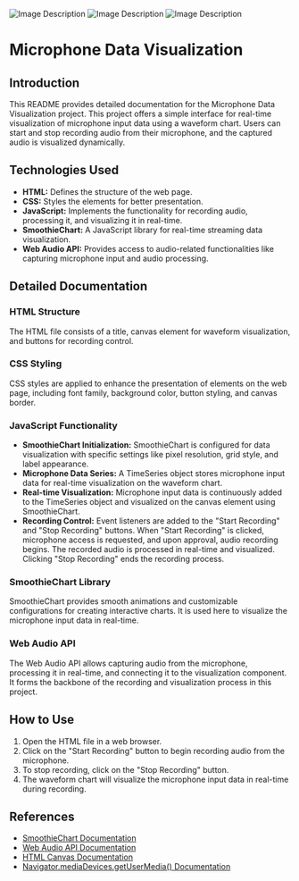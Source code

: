 ![Image Description](https://res.cloudinary.com/dnmebcuio/image/upload/v1711908214/Screenshot_1173_nt7z4i.png)
![Image Description](https://res.cloudinary.com/dnmebcuio/image/upload/v1711908229/Screenshot_1174_nyb80h.png)
![Image Description](https://res.cloudinary.com/dnmebcuio/image/upload/v1711908249/Screenshot_1175_lvjbep.png)


# Microphone Data Visualization

## Introduction

This README provides detailed documentation for the Microphone Data Visualization project. This project offers a simple interface for real-time visualization of microphone input data using a waveform chart. Users can start and stop recording audio from their microphone, and the captured audio is visualized dynamically.

## Technologies Used

- **HTML:** Defines the structure of the web page.
- **CSS:** Styles the elements for better presentation.
- **JavaScript:** Implements the functionality for recording audio, processing it, and visualizing it in real-time.
- **SmoothieChart:** A JavaScript library for real-time streaming data visualization.
- **Web Audio API:** Provides access to audio-related functionalities like capturing microphone input and audio processing.

## Detailed Documentation

### HTML Structure

The HTML file consists of a title, canvas element for waveform visualization, and buttons for recording control.

### CSS Styling

CSS styles are applied to enhance the presentation of elements on the web page, including font family, background color, button styling, and canvas border.

### JavaScript Functionality

- **SmoothieChart Initialization:** SmoothieChart is configured for data visualization with specific settings like pixel resolution, grid style, and label appearance.
- **Microphone Data Series:** A TimeSeries object stores microphone input data for real-time visualization on the waveform chart.
- **Real-time Visualization:** Microphone input data is continuously added to the TimeSeries object and visualized on the canvas element using SmoothieChart.
- **Recording Control:** Event listeners are added to the "Start Recording" and "Stop Recording" buttons. When "Start Recording" is clicked, microphone access is requested, and upon approval, audio recording begins. The recorded audio is processed in real-time and visualized. Clicking "Stop Recording" ends the recording process.

### SmoothieChart Library

SmoothieChart provides smooth animations and customizable configurations for creating interactive charts. It is used here to visualize the microphone input data in real-time.

### Web Audio API

The Web Audio API allows capturing audio from the microphone, processing it in real-time, and connecting it to the visualization component. It forms the backbone of the recording and visualization process in this project.

## How to Use

1. Open the HTML file in a web browser.
2. Click on the "Start Recording" button to begin recording audio from the microphone.
3. To stop recording, click on the "Stop Recording" button.
4. The waveform chart will visualize the microphone input data in real-time during recording.

## References

- [SmoothieChart Documentation](https://github.com/joewalnes/smoothie)
- [Web Audio API Documentation](https://developer.mozilla.org/en-US/docs/Web/API/Web_Audio_API)
- [HTML Canvas Documentation](https://developer.mozilla.org/en-US/docs/Web/API/Canvas_API)
- [Navigator.mediaDevices.getUserMedia() Documentation](https://developer.mozilla.org/en-US/docs/Web/API/MediaDevices/getUserMedia)


